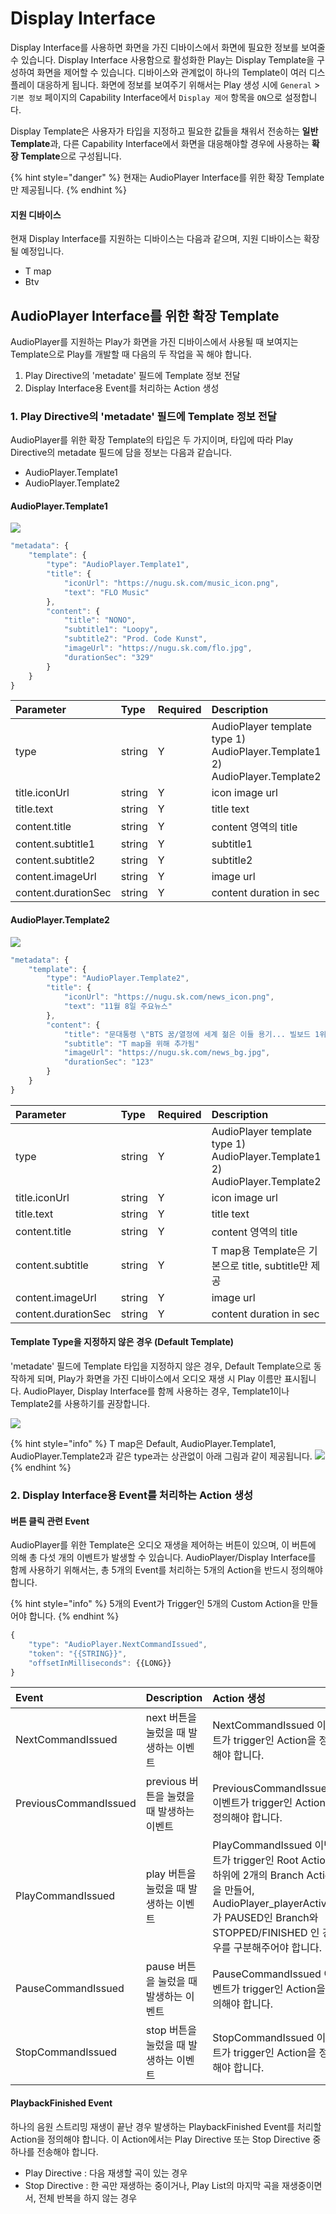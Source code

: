 # Display Interface

Display Interface를 사용하면 화면을 가진 디바이스에서 화면에 필요한 정보를 보여줄 수 있습니다. Display Interface 사용함으로 활성화한 Play는 Display Template을 구성하여 화면을 제어할 수 있습니다. 디바이스와 관계없이 하나의 Template이 여러 디스플레이 대응하게 됩니다. 화면에 정보를 보여주기 위해서는 Play 생성 시에 `General` &gt; `기본 정보` 페이지의 Capability Interface에서 `Display 제어` 항목을 `ON`으로 설정합니다.

Display Template은 사용자가 타입을 지정하고 필요한 값들을 채워서 전송하는 **일반 Template**과, 다른 Capability Interface에서 화면을 대응해야할 경우에 사용하는 **확장 Template**으로 구성됩니다.

{% hint style="danger" %}
현재는 AudioPlayer Interface를 위한 확장 Template만 제공됩니다.
{% endhint %}

#### 지원 디바이스

현재 Display Interface를 지원하는 디바이스는 다음과 같으며, 지원 디바이스는 확장될 예정입니다.

* T map
* Btv 

## AudioPlayer Interface를 위한 확장 Template <a id="audioplayer-display-interface"></a>

AudioPlayer를 지원하는 Play가 화면을 가진 디바이스에서 사용될 때 보여지는 Template으로 Play를 개발할 때 다음의 두 작업을 꼭 해야 합니다.

1. Play Directive의 'metadate' 필드에 Template 정보 전달
2. Display Interface용 Event를 처리하는 Action 생성

### 1. Play Directive의 'metadate' 필드에 Template 정보 전달

AudioPlayer를 위한 확장 Template의 타입은 두 가지이며, 타입에 따라 Play Directive의 metadate 필드에 담을 정보는 다음과 같습니다.

* AudioPlayer.Template1
* AudioPlayer.Template2

#### AudioPlayer.Template1

![](../../../.gitbook/assets/display-template1.png)

```javascript
"metadata": {    
    "template": {
        "type": "AudioPlayer.Template1",
        "title": {
            "iconUrl": "https://nugu.sk.com/music_icon.png",
            "text": "FLO Music"
        },
        "content": {
            "title": "NONO",
            "subtitle1": "Loopy",
            "subtitle2": "Prod. Code Kunst",
            "imageUrl": "https://nugu.sk.com/flo.jpg",
            "durationSec": "329"
        }
    }
}
```

| Parameter | Type | Required | Description |
| :--- | :--- | :--- | :--- |
| type | string | Y | AudioPlayer template type   1\) AudioPlayer.Template1   2\) AudioPlayer.Template2 |
| title.iconUrl | string | Y | icon image url |
| title.text | string | Y | title text |
| content.title | string | Y | content 영역의 title |
| content.subtitle1 | string | Y | subtitle1 |
| content.subtitle2 | string | Y | subtitle2 |
| content.imageUrl | string | Y | image url |
| content.durationSec | string | Y | content duration in sec |

#### AudioPlayer.Template2

![](../../../.gitbook/assets/display-template2.png)

```javascript
"metadata": {    
    "template": {
        "type": "AudioPlayer.Template2",
        "title": {
            "iconUrl": "https://nugu.sk.com/news_icon.png",
            "text": "11월 8일 주요뉴스"
        },
        "content": {
            "title": "문대통령 \"BTS 꿈/열정에 세계 젊은 이들 용기... 빌보드 1위 축하",
            "subtitle": "T map을 위해 추가됨"
            "imageUrl": "https://nugu.sk.com/news_bg.jpg",
            "durationSec": "123"
        }
    }
}
```

| Parameter | Type | Required | Description |
| :--- | :--- | :--- | :--- |
| type | string | Y | AudioPlayer template type   1\) AudioPlayer.Template1   2\) AudioPlayer.Template2 |
| title.iconUrl | string | Y | icon image url |
| title.text | string | Y | title text |
| content.title | string | Y | content 영역의 title |
| content.subtitle | string | Y | T map용 Template은 기본으로 title, subtitle만 제공 |
| content.imageUrl | string | Y | image url |
| content.durationSec | string | Y | content duration in sec |

#### Template Type을 지정하지 않은 경우 \(Default Template\)

'metadate' 필드에 Template 타입을 지정하지 않은 경우, Default Template으로 동작하게 되며, Play가 화면을 가진 디바이스에서 오디오 재생 시 Play 이름만 표시됩니다. AudioPlayer, Display Interface를 함께 사용하는 경우, Template1이나 Template2를 사용하기를 권장합니다.

![](../../../.gitbook/assets/display-default-template.png)

{% hint style="info" %}
T map은 Default, AudioPlayer.Template1, AudioPlayer.Template2과 같은 type과는 상관없이 아래 그림과 같이 제공됩니다. ![](../../../.gitbook/assets/display-tmap.png)   
{% endhint %}

### 2. Display Interface용 Event를 처리하는 Action 생성

#### 버튼 클릭 관련 Event

AudioPlayer를 위한 Template은 오디오 재생을 제어하는 버튼이 있으며, 이 버튼에 의해 총 다섯 개의 이벤트가 발생할 수 있습니다. AudioPlayer/Display Interface를 함께 사용하기 위해서는, 총 5개의 Event를 처리하는 5개의 Action을 반드시 정의해야 합니다.

{% hint style="info" %}
5개의 Event가 Trigger인 5개의 Custom Action을 만들어야 합니다.
{% endhint %}

```javascript
{
    "type": "AudioPlayer.NextCommandIssued",
    "token": "{{STRING}}",
    "offsetInMilliseconds": {{LONG}}
}
```

| Event | Description | Action 생성 |
| :--- | :--- | :--- |
| NextCommandIssued | next 버튼을 눌렀을 때 발생하는 이벤트 | NextCommandIssued 이벤트가 trigger인 Action을 정의해야 합니다. |
| PreviousCommandIssued | previous 버튼을 눌렸을 때 발생하는 이벤트 | PreviousCommandIssued 이벤트가 trigger인 Action을 정의해야 합니다. |
| PlayCommandIssued | play 버튼을 눌렀을 때 발생하는 이벤트 | PlayCommandIssued 이벤트가 trigger인 Root Action 하위에 2개의 Branch Action을 만들어, AudioPlayer\_playerActivity가 PAUSED인 Branch와 STOPPED/FINISHED 인 경우를 구분해주어야 합니다. |
| PauseCommandIssued | pause 버튼을 눌렀을 때 발생하는 이벤트 | PauseCommandIssued 이벤트가 trigger인 Action을 정의해야 합니다. |
| StopCommandIssued | stop 버튼을 눌렀을 때 발생하는 이벤트 | StopCommandIssued 이벤트가 trigger인 Action을 정의해야 합니다. |

#### PlaybackFinished Event

하나의 음원 스트리밍 재생이 끝난 경우 발생하는 PlaybackFinished Event를 처리할 Action을 정의해야 합니다. 이 Action에서는 Play Directive 또는 Stop Directive 중 하나를 전송해야 합니다.

* Play Directive : 다음 재생할 곡이 있는 경우
* Stop Directive : 한 곡만 재생하는 중이거나, Play List의 마지막 곡을 재생중이면서, 전체 반복을 하지 않는 경우 

